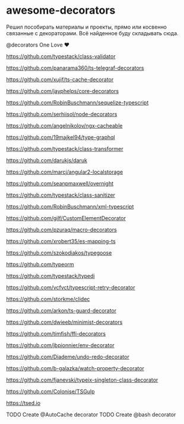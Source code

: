 # awesome-decorators

Решил пособирать материалы и проекты, прямо или косвенно связанные с декораторами. Всё найденное буду складывать сюда.

@decorators One Love ❤️

https://github.com/typestack/class-validator

https://github.com/panarama360/ts-telegraf-decorators

https://github.com/xujif/ts-cache-decorator

https://github.com/jayphelps/core-decorators

https://github.com/RobinBuschmann/sequelize-typescript

https://github.com/serhiisol/node-decorators

https://github.com/angelnikolov/ngx-cacheable

https://github.com/19majkel94/type-graphql

https://github.com/typestack/class-transformer

https://github.com/darukjs/daruk

https://github.com/marcj/angular2-localstorage

https://github.com/seanpmaxwell/overnight

https://github.com/typestack/class-sanitizer

https://github.com/RobinBuschmann/xml-typescript

https://github.com/gilf/CustomElementDecorator

https://github.com/pzuraq/macro-decorators

https://github.com/xrobert35/es-mapping-ts

https://github.com/szokodiakos/typegoose

https://github.com/typeorm

https://github.com/typestack/typedi

https://github.com/vcfvct/typescript-retry-decorator

https://github.com/storkme/clidec

https://github.com/arkon/ts-guard-decorator

https://github.com/dwieeb/minimist-decorators

https://github.com/timfish/ffi-decorators

https://github.com/jbpionnier/env-decorator

https://github.com/Diademe/undo-redo-decorator

https://github.com/b-galazka/watch-property-decorator

https://github.com/fjanevski/typeix-singleton-class-decorator

https://github.com/Colonise/TSGulp

https://tsed.io

TODO Create @AutoCache decorator
TODO Create @bash decorator
